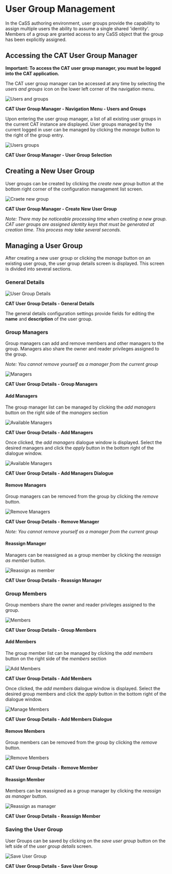 # User Group Management

In the CaSS authoring environment, user groups provide the capability to assign multiple users the ability to assume a single shared &#39;identity&#39;. Members of a group are granted access to any CaSS object that the group has been explicitly assigned.


## Accessing the CAT User Group Manager

**Important: To access the CAT user group manager, you must be logged into the CAT application.**

The CAT user group manager can be accessed at any time by selecting the _users and groups_ icon on the lower left corner of the navigation menu.

![Users and groups](/users-and-groups.png)

**CAT User Group Manager - Navigation Menu - Users and Groups**

Upon entering the user group manager, a list of all existing user groups in the current CAT instance are displayed. User groups managed by the current logged in user can be managed by clicking the _manage_ button to the right of the group entry.

![Users groups](/users-groups.png)

**CAT User Group Manager - User Group Selection**

## Creating a New User Group

User groups can be created by clicking the _create new group_ button at the bottom right corner of the configuration management list screen.

![Craete new group](/create-new-group.png)

**CAT User Group Manager - Create New User Group**

_Note: There may be noticeable processing time when creating a new group. CAT user groups are assigned identity keys that must be generated at creation time. This process may take several seconds._

## Managing a User Group

After creating a new user group or clicking the _manage_ button on an existing user group, the user group details screen is displayed. This screen is divided into several sections.

### General Details

![User Group Details](/user-group-details.png)

**CAT User Group Details - General Details**

The general details configuration settings provide fields for editing the **name** and **description** of the user group.

### Group Managers

Group managers can add and remove members and other managers to the group. Managers also share the owner and reader privileges assigned to the group.

_Note: You cannot remove yourself as a manager from the current group_

![Managers](/managers.png)

**CAT User Group Details - Group Managers**

#### Add Managers

The group manager list can be managed by clicking the _add managers_ button on the right side of the _managers_ section

 ![Available Managers](/add-managers.png)

**CAT User Group Details - Add Managers**

Once clicked, the _add managers_ dialogue window is displayed. Select the desired managers and click the _apply_ button in the bottom right of the dialogue window.

![Available Managers](/available-managers.png)

**CAT User Group Details - Add Managers Dialogue**

#### Remove Managers

Group managers can be removed from the group by clicking the _remove_ button.

![Remove Managers](/remove-managers.png)

**CAT User Group Details - Remove Manager**

_Note: You cannot remove yourself as a manager from the current group_

#### Reassign Manager

Managers can be reassigned as a group member by clicking the _reassign as member_ button.

![Reassign as member](/reassign-as-member.png)

**CAT User Group Details - Reassign Manager**

### Group Members

Group members share the owner and reader privileges assigned to the group.

![Members](/members.png)

**CAT User Group Details - Group Members**

#### Add Members

The group member list can be managed by clicking the _add members_ button on the right side of the _members_ section

 ![Add Members](/add-members.png)

**CAT User Group Details - Add Members**

Once clicked, the _add members_ dialogue window is displayed. Select the desired group members and click the _apply_ button in the bottom right of the dialogue window.

![Manage Members](/available-members.png)

**CAT User Group Details - Add Members Dialogue**

#### Remove Members

Group members can be removed from the group by clicking the _remove_ button.

![Remove Members](/remove.png)

**CAT User Group Details - Remove Member**

#### Reassign Member

Members can be reassigned as a group manager by clicking the _reassign as manager_ button.

![Reassign as manager](/reassign-as-manager.png)

**CAT User Group Details - Reassign Member**

### Saving the User Group

User Groups can be saved by clicking on the _save user group_ button on the left side of the _user group details_ screen.

![Save User Group](/save-user-group.png)

**CAT User Group Details - Save User Group**